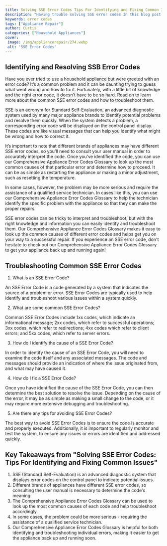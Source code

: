 ```yaml
---
title: Solving SSE Error Codes Tips For Identifying and Fixing Common Issues
description: "Having trouble solving SSE error codes In this blog post we explore the most common SSE errors and provide tips on how to identify and fix them Learn the best tricks for getting your system running smoothly again"
keywords: error codes
tags: ["Appliance Repair"]
author: Curtis
categories: ["Household Appliances"]
cover: 
 image: /img/appliancerepair/274.webp
 alt: 'SSE Error Codes'
---
```

## Identifying and Resolving SSB Error Codes
Have you ever tried to use a household appliance but were greeted with an error code? It’s a common problem and it can be daunting trying to guess what went wrong and how to fix it. Fortunately, with a little bit of knowledge and the right error code, it doesn’t have to be so hard. Read on to learn more about the common SSE error codes and how to troubleshoot them.

SSE is an acronym for Standard Self-Evaluation, an advanced diagnostic system used by many major appliance brands to identify potential problems and resolve them quickly. When the system detects a problem, a corresponding error code will be displayed on the control panel display. These codes are like visual messages that can help you identify what might be wrong and how to correct it.

It’s important to note that different brands of appliances may have different SSE error codes, so you’ll need to consult your user manual in order to accurately interpret the code. Once you’ve identified the code, you can use our Comprehensive Appliance Error Codes Glossary to look up the most common causes of that particular error and determine how to proceed. It can be as simple as restarting the appliance or making a minor adjustment, such as resetting the temperature. 

In some cases, however, the problem may be more serious and require the assistance of a qualified service technician. In cases like this, you can use our Comprehensive Appliance Error Codes Glossary to help the technician identify the specific problem with the appliance so that they can make the proper repairs. 

SSE error codes can be tricky to interpret and troubleshoot, but with the right knowledge and information you can easily identify and troubleshoot them. Our Comprehensive Appliance Error Codes Glossary makes it easy to look up the common causes of different error codes and helps get you on your way to a successful repair. If you experience an SSE error code, don't hesitate to check out our Comprehensive Appliance Error Codes Glossary to get your appliance back up and running again!

## Troubleshooting Common SSE Error Codes

1. What is an SSE Error Code?
 
An SSE Error Code is a code generated by a system that indicates the source of a problem or error. SSE Error Codes are typically used to help identify and troubleshoot various issues within a system quickly. 

2. What are some common SSE Error Codes?

Common SSE Error Codes include 1xx codes, which indicate an informational message; 2xx codes, which refer to successful operations; 3xx codes, which refer to redirections; 4xx codes which refer to client errors; and 5xx codes, which refer to server errors. 

3. How do I identify the cause of a SSE Error Code?

In order to identify the cause of an SSE Error Code, you will need to examine the code itself and any associated messages. The code and messages should provide an indication of where the issue originated from, and what may have caused it. 

4. How do I fix a SSE Error Code?

Once you have identified the cause of the SSE Error Code, you can then determine the best solution to resolve the issue. Depending on the cause of the error, it may be as simple as making a small change to the code, or it may require more extensive debugging and troubleshooting. 

5. Are there any tips for avoiding SSE Error Codes?

The best way to avoid SSE Error Codes is to ensure the code is accurate and properly executed. Additionally, it is important to regularly monitor and test the system, to ensure any issues or errors are identified and addressed quickly.

## Key Takeaways from "Solving SSE Error Codes: Tips For Identifying and Fixing Common Issues" 
1. SSE (Standard Self-Evaluation) is an advanced diagnostic system that displays error codes on the control panel to indicate potential issues.
2. Different brands of appliances have different SSE error codes, so consulting the user manual is necessary to determine the code's meaning.
3. The Comprehensive Appliance Error Codes Glossary can be used to look up the most common causes of each code and help troubleshoot accordingly.
4. In some cases, the problem could be more serious - requiring the assistance of a qualified service technician.
5. Our Comprehensive Appliance Error Codes Glossary is helpful for both identifying and troubleshooting individual errors, making it easier to get the appliance back up and running soon.
